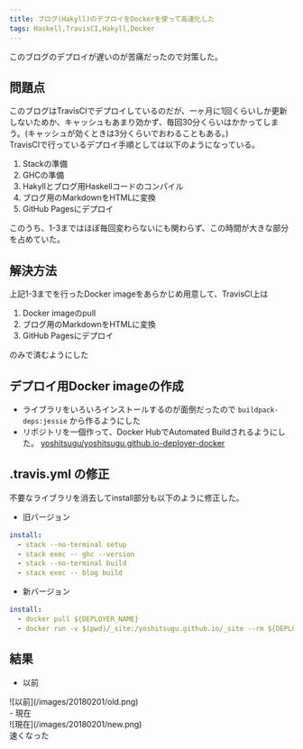 ```yaml
---
title: ブログ(Hakyll)のデプロイをDockerを使って高速化した
tags: Haskell,TravisCI,Hakyll,Docker
---
```

このブログのデプロイが遅いのが苦痛だったので対策した。<!--more-->

## 問題点
このブログはTravisCIでデプロイしているのだが、一ヶ月に1回くらいしか更新しないためか、キャッシュもあまり効かず、毎回30分くらいはかかってしまう。(キャッシュが効くときは3分くらいでおわることもある。)  
TravisCIで行っているデプロイ手順としては以下のようになっている。

1. Stackの準備
2. GHCの準備
3. Hakyllとブログ用Haskellコードのコンパイル
4. ブログ用のMarkdownをHTMLに変換
5. GitHub Pagesにデプロイ

このうち、1-3まではほぼ毎回変わらないにも関わらず、この時間が大きな部分を占めていた。

## 解決方法
上記1-3までを行ったDocker imageをあらかじめ用意して、TravisCI上は

1. Docker imageのpull
2. ブログ用のMarkdownをHTMLに変換
3. GitHub Pagesにデプロイ

のみで済むようにした

## デプロイ用Docker imageの作成
- ライブラリをいろいろインストールするのが面倒だったので `buildpack-deps:jessie` から作るようにした
- リポジトリを一個作って、Docker HubでAutomated Buildされるようにした。
  [yoshitsugu/yoshitsugu.github.io-deployer-docker](https://github.com/yoshitsugu/yoshitsugu.github.io-deployer-docker)


## .travis.yml の修正

不要なライブラリを消去してinstall部分も以下のように修正した。  

- 旧バージョン

```yaml
install:
  - stack --no-terminal setup
  - stack exec -- ghc --version
  - stack --no-terminal build
  - stack exec -- blog build
```

- 新バージョン

```yaml
install:
  - docker pull ${DEPLOYER_NAME}
  - docker run -v $(pwd)/_site:/yoshitsugu.github.io/_site --rm ${DEPLOYER_NAME} bash -c "cd /yoshitsugu.github.io && LC_ALL=C.UTF-8 stack exec -- blog build"
```
 

## 結果
- 以前
<div>![以前](/images/20180201/old.png)</div>
- 現在
<div>![現在](/images/20180201/new.png)</div>
速くなった
